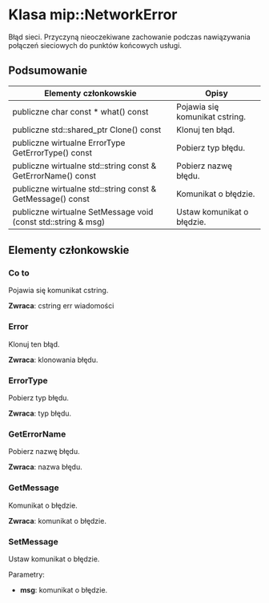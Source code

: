 # <a name="class-mipnetworkerror"></a>Klasa mip::NetworkError 
Błąd sieci. Przyczyną nieoczekiwane zachowanie podczas nawiązywania połączeń sieciowych do punktów końcowych usługi.
  
## <a name="summary"></a>Podsumowanie
 Elementy członkowskie                        | Opisy                                
--------------------------------|---------------------------------------------
 publiczne char const * what() const  |  Pojawia się komunikat cstring.
publiczne std::shared_ptr<Error> Clone() const  |  Klonuj ten błąd.
 publiczne wirtualne ErrorType GetErrorType() const  |  Pobierz typ błędu.
 publiczne wirtualne std::string const & GetErrorName() const  |  Pobierz nazwę błędu.
 publiczne wirtualne std::string const & GetMessage() const  |  Komunikat o błędzie.
 publiczne wirtualne SetMessage void (const std::string & msg)  |  Ustaw komunikat o błędzie.
  
## <a name="members"></a>Elementy członkowskie
  
### <a name="what"></a>Co to
Pojawia się komunikat cstring.

  
**Zwraca**: cstring err wiadomości
  
### <a name="error"></a>Error
Klonuj ten błąd.

  
**Zwraca**: klonowania błędu.
  
### <a name="errortype"></a>ErrorType
Pobierz typ błędu.

  
**Zwraca**: typ błędu.
  
### <a name="geterrorname"></a>GetErrorName
Pobierz nazwę błędu.

  
**Zwraca**: nazwa błędu.
  
### <a name="getmessage"></a>GetMessage
Komunikat o błędzie.

  
**Zwraca**: komunikat o błędzie.
  
### <a name="setmessage"></a>SetMessage
Ustaw komunikat o błędzie.

Parametry:  
* **msg**: komunikat o błędzie.

